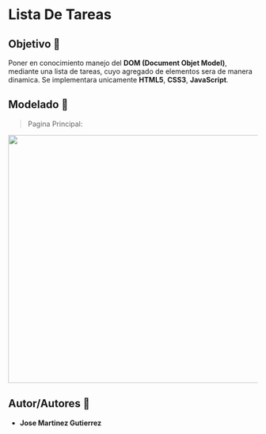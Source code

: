 # Lista De Tareas

## Objetivo :dart:
Poner en conocimiento manejo del **DOM (Document Objet Model)**, mediante una lista de tareas, cuyo agregado de elementos sera de manera dinamica. Se implementara unicamente **HTML5**, **CSS3**, **JavaScript**.

## Modelado :memo:
> Pagina Principal:

<img height="500px" width="1400px" src=""/>

## Autor/Autores :pushpin:
* **Jose Martinez Gutierrez**
